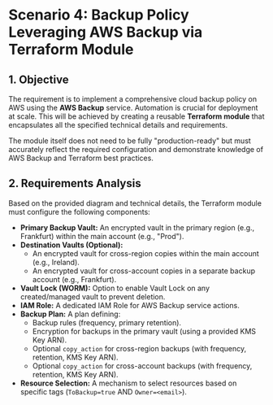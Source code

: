 # Scenario 4: Backup Policy Leveraging AWS Backup via Terraform Module

## 1. Objective

The requirement is to implement a comprehensive cloud backup policy on AWS using the **AWS Backup** service. Automation is crucial for deployment at scale. This will be achieved by creating a reusable **Terraform module** that encapsulates all the specified technical details and requirements.

The module itself does not need to be fully "production-ready" but must accurately reflect the required configuration and demonstrate knowledge of AWS Backup and Terraform best practices.

## 2. Requirements Analysis

Based on the provided diagram and technical details, the Terraform module must configure the following components:

*   **Primary Backup Vault:** An encrypted vault in the primary region (e.g., Frankfurt) within the main account (e.g., "Prod").
*   **Destination Vaults (Optional):**
    *   An encrypted vault for cross-region copies within the main account (e.g., Ireland).
    *   An encrypted vault for cross-account copies in a separate backup account (e.g., Frankfurt).
*   **Vault Lock (WORM):** Option to enable Vault Lock on any created/managed vault to prevent deletion.
*   **IAM Role:** A dedicated IAM Role for AWS Backup service actions.
*   **Backup Plan:** A plan defining:
    *   Backup rules (frequency, primary retention).
    *   Encryption for backups in the primary vault (using a provided KMS Key ARN).
    *   Optional `copy_action` for cross-region backups (with frequency, retention, KMS Key ARN).
    *   Optional `copy_action` for cross-account backups (with frequency, retention, KMS Key ARN).
*   **Resource Selection:** A mechanism to select resources based on specific tags (`ToBackup=true` AND `Owner=<email>`).
